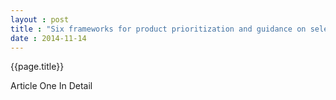 ```yaml
---
layout : post
title : "Six frameworks for product prioritization and guidance on selecting the most suitable one"
date : 2014-11-14
---
```



<h>{{page.title}}</h>

Article One In Detail
